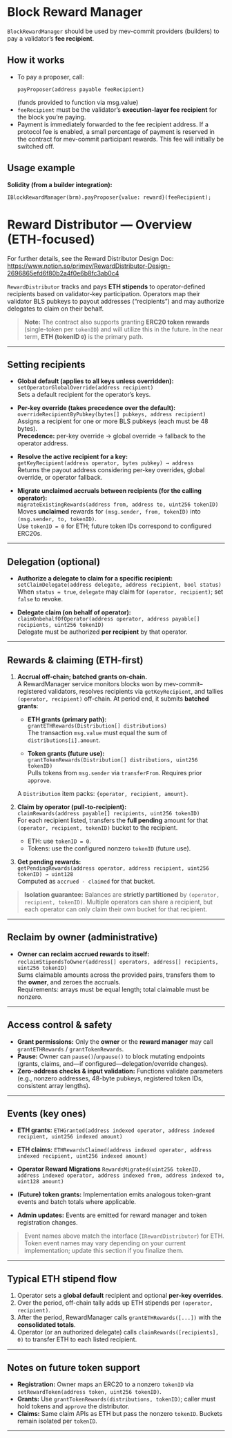 # Block Reward Manager

`BlockRewardManager` should be used by mev-commit providers (builders) to pay a validator’s **fee recipient**.

## How it works

- To pay a proposer, call:
  ```solidity
  payProposer(address payable feeRecipient)
  ```
  (funds provided to function via msg.value)
- `feeRecipient` must be the validator’s **execution-layer fee recipient** for the block you’re paying.
- Payment is immediately forwarded to the fee recipient address. If a protocol fee is enabled, a small percentage of payment is reserved in the contract for mev-commit participant rewards. This fee will initially be switched off.

## Usage example

**Solidity (from a builder integration):**
```solidity
IBlockRewardManager(brm).payProposer{value: reward}(feeRecipient);
```



# Reward Distributor — Overview (ETH-focused)

For further details, see the Reward Distributor Design Doc: https://www.notion.so/primev/RewardDistributor-Design-2696865efd6f80b2a4f0e6b8fc3ab0c4

`RewardDistributor` tracks and pays **ETH stipends** to operator-defined recipients based on validator-key participation. Operators map their validator BLS pubkeys to payout addresses (“recipients”) and may authorize delegates to claim on their behalf.

> **Note:** The contract also supports granting **ERC20 token rewards** (single-token per `tokenID`) and will utilize this in the future. In the near term, **ETH (tokenID `0`)** is the primary path.

---

## Setting recipients

- **Global default (applies to all keys unless overridden):**  
  `setOperatorGlobalOverride(address recipient)`  
  Sets a default recipient for the operator’s keys.

- **Per-key override (takes precedence over the default):**  
  `overrideRecipientByPubkey(bytes[] pubkeys, address recipient)`  
  Assigns a recipient for one or more BLS pubkeys (each must be 48 bytes).  
  **Precedence:** per-key override → global override → fallback to the operator address.

- **Resolve the active recipient for a key:**  
  `getKeyRecipient(address operator, bytes pubkey) → address`  
  Returns the payout address considering per-key overrides, global override, or operator fallback.

- **Migrate unclaimed accruals between recipients (for the calling operator):**  
  `migrateExistingRewards(address from, address to, uint256 tokenID)`  
  Moves **unclaimed** rewards for `(msg.sender, from, tokenID)` into `(msg.sender, to, tokenID)`.  
  Use `tokenID = 0` for ETH; future token IDs correspond to configured ERC20s.

---

## Delegation (optional)

- **Authorize a delegate to claim for a specific recipient:**  
  `setClaimDelegate(address delegate, address recipient, bool status)`  
  When `status = true`, `delegate` may claim for `(operator, recipient)`; set `false` to revoke.

- **Delegate claim (on behalf of operator):**  
  `claimOnbehalfOfOperator(address operator, address payable[] recipients, uint256 tokenID)`  
  Delegate must be authorized **per recipient** by that operator.

---

## Rewards & claiming (ETH-first)

1. **Accrual off-chain; batched grants on-chain.**  
   A RewardManager service monitors blocks won by mev-commit–registered validators, resolves recipients via `getKeyRecipient`, and tallies `(operator, recipient)` off-chain. At period end, it submits **batched grants**:

   - **ETH grants (primary path):**  
     `grantETHRewards(Distribution[] distributions)`  
     The transaction `msg.value` must equal the sum of `distributions[i].amount`.

   - **Token grants (future use):**  
     `grantTokenRewards(Distribution[] distributions, uint256 tokenID)`  
     Pulls tokens from `msg.sender` via `transferFrom`. Requires prior `approve`.

   A `Distribution` item packs: `{operator, recipient, amount}`.

2. **Claim by operator (pull-to-recipient):**  
   `claimRewards(address payable[] recipients, uint256 tokenID)`  
   For each recipient listed, transfers the **full pending** amount for that `(operator, recipient, tokenID)` bucket to the recipient.  
   - ETH: use `tokenID = 0`.  
   - Tokens: use the configured nonzero `tokenID` (future use).

3. **Get pending rewards:**  
   `getPendingRewards(address operator, address recipient, uint256 tokenID) → uint128`  
   Computed as `accrued - claimed` for that bucket.

> **Isolation guarantee:** Balances are **strictly partitioned** by `(operator, recipient, tokenID)`. Multiple operators can share a recipient, but each operator can only claim their own bucket for that recipient.

---

## Reclaim by owner (administrative)

- **Owner can reclaim accrued rewards to itself:**  
  `reclaimStipendsToOwner(address[] operators, address[] recipients, uint256 tokenID)`  
  Sums claimable amounts across the provided pairs, transfers them to the **owner**, and zeroes the accruals.  
  Requirements: arrays must be equal length; total claimable must be nonzero.

---

## Access control & safety

- **Grant permissions:** Only the **owner** or the **reward manager** may call `grantETHRewards` / `grantTokenRewards`.  
- **Pause:** Owner can `pause()`/`unpause()` to block mutating endpoints (grants, claims, and—if configured—delegation/override changes).  
- **Zero-address checks & input validation:** Functions validate parameters (e.g., nonzero addresses, 48-byte pubkeys, registered token IDs, consistent array lengths).

---

## Events (key ones)

- **ETH grants:** `ETHGranted(address indexed operator, address indexed recipient, uint256 indexed amount)`  
- **ETH claims:** `ETHRewardsClaimed(address indexed operator, address indexed recipient, uint256 indexed amount)`
- **Operator Reward Migrations** `RewardsMigrated(uint256 tokenID, address indexed operator, address indexed from, address indexed to, uint128 amount)`

- **(Future) token grants:** Implementation emits analogous token-grant events and batch totals where applicable.  
- **Admin updates:** Events are emitted for reward manager and token registration changes.

> Event names above match the interface (`IRewardDistributor`) for ETH. Token event names may vary depending on your current implementation; update this section if you finalize them.

---

## Typical ETH stipend flow

1. Operator sets a **global default** recipient and optional **per-key overrides**.  
2. Over the period, off-chain tally adds up ETH stipends per `(operator, recipient)`.  
3. After the period, RewardManager calls `grantETHRewards([...])` with the **consolidated totals**.  
4. Operator (or an authorized delegate) calls `claimRewards([recipients], 0)` to transfer ETH to each listed recipient.

---

## Notes on future token support

- **Registration:** Owner maps an ERC20 to a nonzero `tokenID` via `setRewardToken(address token, uint256 tokenID)`.  
- **Grants:** Use `grantTokenRewards(distributions, tokenID)`; caller must hold tokens and `approve` the distributor.  
- **Claims:** Same claim APIs as ETH but pass the nonzero `tokenID`. Buckets remain isolated per `tokenID`.

---
